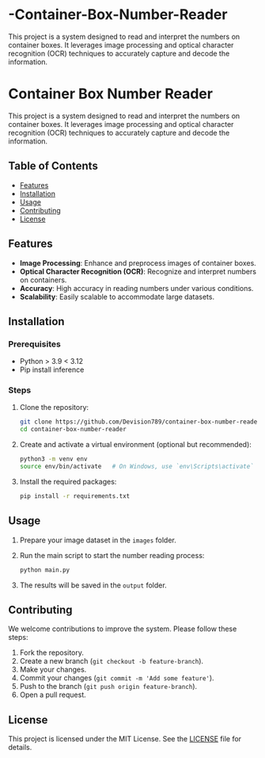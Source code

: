 # -Container-Box-Number-Reader
This project is a system designed to read and interpret the numbers on container boxes. It leverages image processing and optical character recognition (OCR) techniques to accurately capture and decode the information.

# Container Box Number Reader

This project is a system designed to read and interpret the numbers on container boxes. It leverages image processing and optical character recognition (OCR) techniques to accurately capture and decode the information.

## Table of Contents

- [Features](#features)
- [Installation](#installation)
- [Usage](#usage)
- [Contributing](#contributing)
- [License](#license)

## Features

- **Image Processing**: Enhance and preprocess images of container boxes.
- **Optical Character Recognition (OCR)**: Recognize and interpret numbers on containers.
- **Accuracy**: High accuracy in reading numbers under various conditions.
- **Scalability**: Easily scalable to accommodate large datasets.

## Installation

### Prerequisites

- Python > 3.9 < 3.12
- Pip install inference

### Steps

1. Clone the repository:
    ```sh
    git clone https://github.com/Devision789/container-box-number-reader.git
    cd container-box-number-reader
    ```

2. Create and activate a virtual environment (optional but recommended):
    ```sh
    python3 -m venv env
    source env/bin/activate   # On Windows, use `env\Scripts\activate`
    ```

3. Install the required packages:
    ```sh
    pip install -r requirements.txt
    ```

## Usage

1. Prepare your image dataset in the `images` folder.

2. Run the main script to start the number reading process:
    ```sh
    python main.py
    ```

3. The results will be saved in the `output` folder.

## Contributing

We welcome contributions to improve the system. Please follow these steps:

1. Fork the repository.
2. Create a new branch (`git checkout -b feature-branch`).
3. Make your changes.
4. Commit your changes (`git commit -m 'Add some feature'`).
5. Push to the branch (`git push origin feature-branch`).
6. Open a pull request.

## License

This project is licensed under the MIT License. See the [LICENSE](LICENSE) file for details.

